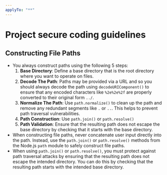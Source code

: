 ```yaml
---
applyTo: "**"
---
```


# Project secure coding guidelines

## Constructing File Paths
- You always construct paths using the following 5 steps:
  1. **Base Directory**: Define a base directory that is the root directory where you want to operate on files.
  2. **Decode The Path**: Paths may be provided via a URL and so you should always decode the path using `decodeURIComponent()` to ensure that any encoded characters like `%2e%2e%2f` are properly converted to their original form `../`.
  3. **Normalize The Path**: Use `path.normalize()` to clean up the path and remove any redundant segments like `.` or `..`. This helps to prevent path traversal vulnerabilities.
  4. **Path Construction**: Use `path.join()` or `path.resolve()`
  5. **Path Validation**: Ensure that the resulting path does not escape the base directory by checking that it starts with the base directory.
- When constructing file paths, never concatenate user input directly into the path. Instead, use the `path.join()` or `path.resolve()` methods from the Node.js `path` module to safely construct file paths.
- When using `path.join()` or `path.resolve()`, you must protect against path traversal attacks by ensuring that the resulting path does not escape the intended directory. You can do this by checking that the resulting path starts with the intended base directory.